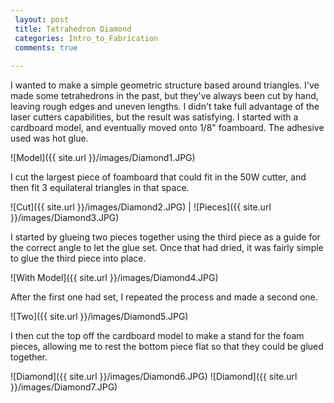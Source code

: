 ```yaml
---
 layout: post
 title: Tetrahedron Diamond
 categories: Intro_to_Fabrication
 comments: true
 
---
```


I wanted to make a simple geometric structure based around triangles. I've made some tetrahedrons in the past, but they've always been cut by hand, leaving rough edges and uneven lengths. I didn't take full advantage of the laser cutters capabilities, but the result was satisfying. I started with a cardboard model, and eventually moved onto 1/8" foamboard. The adhesive used was hot glue. 

![Model]({{ site.url }}/images/Diamond1.JPG) 

I cut the largest piece of foamboard that could fit in the 50W cutter, and then fit 3 equilateral triangles in that space.

![Cut]({{ site.url }}/images/Diamond2.JPG) | ![Pieces]({{ site.url }}/images/Diamond3.JPG) 

I started by glueing two pieces together using the third piece as a guide for the correct angle to let the glue set. Once that had dried, it was fairly simple to glue the third piece into place. 

![With Model]({{ site.url }}/images/Diamond4.JPG) 

After the first one had set, I repeated the process and made a second one. 

![Two]({{ site.url }}/images/Diamond5.JPG) 

I then cut the top off the cardboard model to make a stand for the foam pieces, allowing me to rest the bottom piece flat so that they could be glued together.


![Diamond]({{ site.url }}/images/Diamond6.JPG)
![Diamond]({{ site.url }}/images/Diamond7.JPG) 




